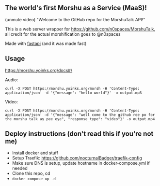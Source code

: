 ## The world's first Morshu as a Service (MaaS)!

(unmute video) "Welcome to the GitHub repo for the MorshuTalk API!"



This is a web server wrapper for https://github.com/n0spaces/MorshuTalk, all credit for the actual morshification goes to @n0spaces

Made with [fastapi](https://fastapi.tiangolo.com/) (and it was made fast)

## Usage
https://morshu.yoinks.org/docs#/

Audio:
```
curl -X POST https://morshu.yoinks.org/morsh -H 'Content-Type: application/json' -d '{"message": "hello world"}' -o output.mp3
```

Video:
```
curl -X POST https://morshu.yoinks.org/morsh -H 'Content-Type: application/json' -d '{"message": "well come to the github ree po for the morshu talk ay pee eye", "response_type": "video"}' -o output.mp4
```

## Deploy instructions (don't read this if you're not me)

- Install docker and stuff
- Setup Traefik: https://github.com/nocturnalBadger/traefik-config
- Make sure DNS is setup, update hostname in docker-compose.yml if needed
- Clone this repo, cd
- `docker compose up -d`
